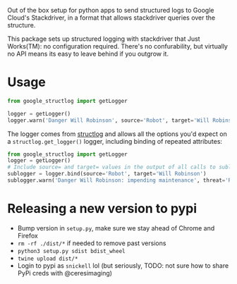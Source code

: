 Out of the box setup for python apps to send structured logs to 
Google Cloud's Stackdriver, in a format that allows stackdriver queries
over the structure.

This package sets up structured logging with stackdriver that Just Works(TM):
no configuration required. There's no confurability, 
but virtually no API means its easy to leave behind if you outgrow it.

Usage
=====

```python
from google_structlog import getLogger

logger = getLogger()
logger.warn('Danger Will Robinson', source='Robot', target='Will Robinson', threat='Boredom')
```

The logger comes from [structlog](https://www.structlog.org/) and allows all the options you'd expect on a `structlog.get_logger()` logger, including binding of repeated attributes:
```python
from google_structlog import getLogger
logger = getLogger()
# Include source= and target= values in the output of all calls to sublogger
sublogger = logger.bind(source='Robot', target='Will Robinson')
sublogger.warn('Danger Will Robinson: impending maintenance', threat='Responsibility')
```

Releasing a new version to pypi
=====

- Bump version in `setup.py`, make sure we stay ahead of Chrome and Firefox
- `rm -rf ./dist/*` if needed to remove past versions
- `python3 setup.py sdist bdist_wheel`
- `twine upload dist/*`
- Login to pypi as `snickell` lol (but seriously, TODO: not sure how to share PyPi creds with @ceresimaging)